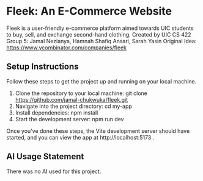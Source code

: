 # Fleek: An E-Commerce Website
Fleek is a user-friendly e-commerce platform aimed towards UIC students to buy, sell, and exchange second-hand clothing.
Created by UIC CS 422 Group 5: Jamal Nezianya, Hamnah Shafiq Ansari, Sarah Yasin
Original Idea: https://www.ycombinator.com/companies/fleek

## Setup Instructions
Follow these steps to get the project up and running on your local machine.

1. Clone the repository to your local machine:
    git clone https://github.com/jamal-chukwuka/fleek.git
2. Navigate into the project directory:
    cd my-app
3. Install dependencies:
    npm install
4. Start the development server:
    npm run dev

Once you've done these steps, the Vite development server should have started, and you can view the app at http://localhost:5173 .

## AI Usage Statement
There was no AI used for this project.